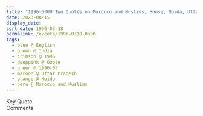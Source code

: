 ```yaml
---
title: "1996-0300 Two Quotes on Morocco and Muslims, House, Noida, Uttar Pradesh, India"
date: 2023-08-15
display_date: 
sort_date: 1996-03-18
permalink: /events/1996-0318-0300
tags:
  - blue @ English
  - brown @ India
  - crimson @ 1996
  - deeppink @ Quote
  - green @ 1996-03
  - maroon @ Uttar Pradesh
  - orange @ Noida
  - peru @ Morocco and Muslims
---
```


<wave-list>
  <list-title color="green" width="75">Key Quote</list-title>
  <list-item color="BlanchedAlmond"  width="200"></list-item>
  <list-item color="Lavender"></list-item>
  <list-item color="BlanchedAlmond"></list-item>
</wave-list>

<br>

<wave-list>
  <list-title color="green" width="75">Comments</list-title>
  <list-item color="BlanchedAlmond"  width="200"></list-item>
  <list-item color="Lavender"></list-item>
  <list-item color="BlanchedAlmond"></list-item>
</wave-list>